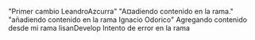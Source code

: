 "Primer cambio LeandroAzcurra" 
"A¤adiendo contenido en la rama." 
"añadiendo contenido en la rama Ignacio Odorico"
A g r e g a n d o   c o n t e n i d o   d e s d e   m i   r a m a   l i s a n D e v e l o p 
 
 
Intento de error en la rama